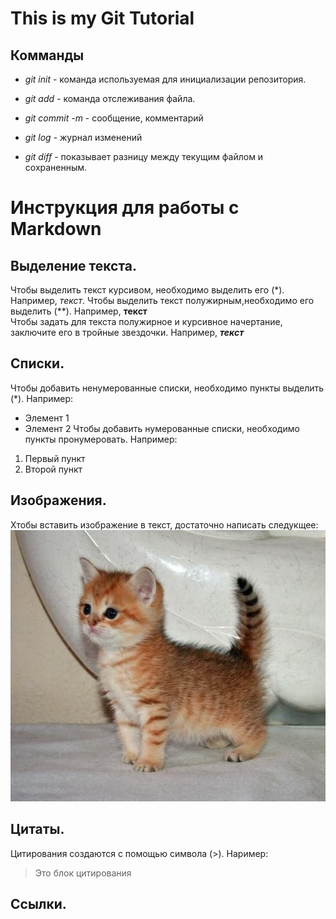 # This is my Git Tutorial

## Комманды
* *git init* - команда используемая для инициализации репозитория.

* *git add* - команда отслеживания файла.

* *git commit -m* - сообщение, комментарий

* *git log* - журнал изменений

* *git diff* - показывает разницу между текущим файлом и сохраненным.

# Инструкция для работы с Markdown

## Выделение текста.
Чтобы выделить текст курсивом, необходимо выделить его (*). Например, *текст*.
Чтобы выделить текст полужирным,необходимо его выделить (**). Например, **текст**  
Чтобы задать для текста полужирное и курсивное начертание, заключите его в тройные звездочки. Например, ***текст***

## Списки.
Чтобы добавить ненумерованные списки, необходимо пункты выделить (*). Например:
* Элемент 1
* Элемент 2
Чтобы добавить нумерованные списки, необходимо пункты пронумеровать. Например:
1. Первый пункт
2. Второй пункт

## Изображения.
Xтобы вставить изображение в текст, достаточно написать следукщее: 
![Маленький котенок.](Kitten.jpg)

## Цитаты.
Цитирования создаются с помощью символа (>). Наример: 
> Это блок цитирования

## Ссылки.